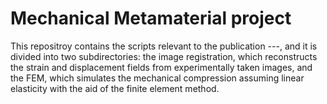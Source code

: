 # Mechanical Metamaterial project

This repositroy contains the scripts relevant to the publication ---, and it is divided into two subdirectories: the image registration, which reconstructs the strain and displacement fields from experimentally taken images, and the FEM, which simulates the mechanical compression assuming linear elasticity with the aid of the finite element method. 
